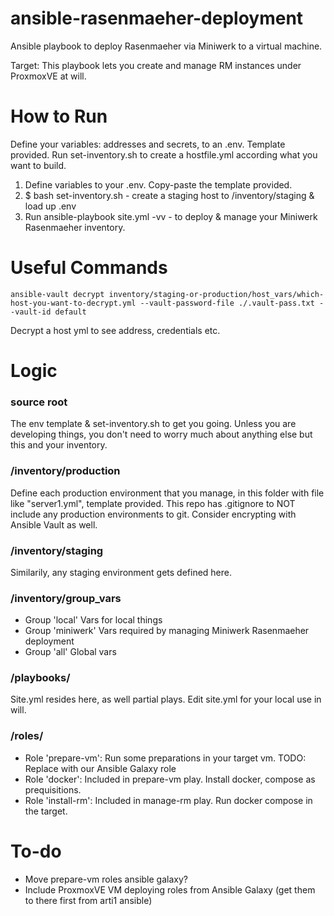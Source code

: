 # ansible-rasenmaeher-deployment
Ansible playbook to deploy Rasenmaeher via Miniwerk to a virtual machine.

Target: This playbook lets you create and manage RM instances under ProxmoxVE at will.

# How to Run
Define your variables: addresses and secrets, to an .env. Template provided. Run set-inventory.sh to create a hostfile.yml according what you want to build.

1. Define variables to your .env. Copy-paste the template provided.
2. $ bash set-inventory.sh - create a staging host to /inventory/staging & load up .env
3. Run ansible-playbook site.yml -vv - to deploy & manage your Miniwerk Rasenmaeher inventory.

# Useful Commands
```
ansible-vault decrypt inventory/staging-or-production/host_vars/which-host-you-want-to-decrypt.yml --vault-password-file ./.vault-pass.txt --vault-id default
```
Decrypt a host yml to see address, credentials etc.

# Logic
### source root
The env template & set-inventory.sh to get you going. Unless you are developing things, you don't need to worry much about anything else but this and your inventory.
### /inventory/production
Define each production environment that you manage, in this folder with file like "server1.yml", template provided. This repo has .gitignore to NOT include any production environments to git. Consider encrypting with Ansible Vault as well.
### /inventory/staging
Similarily, any staging environment gets defined here.
### /inventory/group_vars
- Group 'local'
Vars for local things
- Group 'miniwerk'
Vars required by managing Miniwerk Rasenmaeher deployment
- Group 'all'
Global vars
### /playbooks/
Site.yml resides here, as well partial plays. Edit site.yml for your local use in will.
### /roles/
- Role 'prepare-vm': Run some preparations in your target vm. TODO: Replace with our Ansible Galaxy role
- Role 'docker': Included in prepare-vm play. Install docker, compose as prequisitions.
- Role 'install-rm': Included in manage-rm play. Run docker compose in the target.

# To-do
- Move prepare-vm roles ansible galaxy?
- Include ProxmoxVE VM deploying roles from Ansible Galaxy (get them to there first from arti1 ansible)
